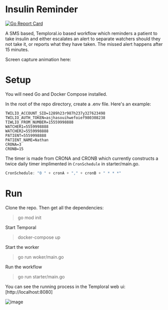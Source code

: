 # Insulin Reminder

[![Go Report Card](https://goreportcard.com/badge/github.com/joho/godotenv)](https://goreportcard.com/report/github.com/joho/godotenv)

A SMS based, Temploral.io based workflow which reminders a patient to take insulin and either escalates an alert to separate watchers should they not take it, or reports what they have taken. The missed alert happens after 15 minutes.

Screen capture animation here:

# Setup

You will need Go and Docker Compose installed. 

In the root of the repo directory, create a .env file. Here's an example:

```
TWILIO_ACCOUNT_SID=1289h23r987h237y327623498
TWILIO_AUTH_TOKEN=asjhasouihwefoief980308238
TIWLIO_FROM_NUMBER=15559998888
WATCHER1=5559998888
WATCHER2=5559998888
PATIENT=5559998888
PATIENT_NAME=Nathan
CRONA=3
CRONB=15
```

The timer is made from CRONA and CRONB which currently constructs a twice daily timer implimented in `CronSchedule` in starter/main.go.

```go
CronSchedule: "0 " + cronA + "," + cronB + " * * *"
```

# Run

Clone the repo. Then get all the dependencies:
> go mod init

Start Temporal
> docker-compose up

Start the worker
> go run woker/main.go

Run the workflow
> go run starter/main.go

You can see the running process in the Temploral web ui:
[http://localhost:8080]


![image](https://user-images.githubusercontent.com/763917/192355793-8b4339c8-cfe8-4cb2-8609-e70f46172027.png)
